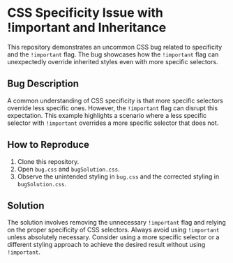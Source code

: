 # CSS Specificity Issue with !important and Inheritance

This repository demonstrates an uncommon CSS bug related to specificity and the `!important` flag.  The bug showcases how the `!important` flag can unexpectedly override inherited styles even with more specific selectors.

## Bug Description

A common understanding of CSS specificity is that more specific selectors override less specific ones.  However, the `!important` flag can disrupt this expectation.  This example highlights a scenario where a less specific selector with `!important` overrides a more specific selector that does not.

## How to Reproduce
1. Clone this repository.
2. Open `bug.css` and `bugSolution.css`.
3. Observe the unintended styling in `bug.css` and the corrected styling in `bugSolution.css`.

## Solution
The solution involves removing the unnecessary `!important` flag and relying on the proper specificity of CSS selectors.  Always avoid using `!important` unless absolutely necessary.  Consider using a more specific selector or a different styling approach to achieve the desired result without using `!important`. 